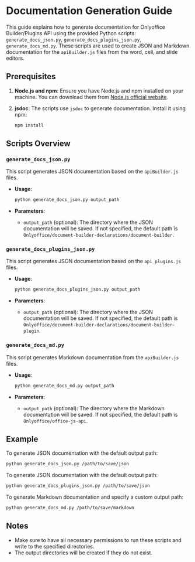 
# Documentation Generation Guide

This guide explains how to generate documentation for Onlyoffice Builder/Plugins API using the provided Python scripts: `generate_docs_json.py`, `generate_docs_plugins_json.py`, `generate_docs_md.py`. These scripts are used to create JSON and Markdown documentation for the `apiBuilder.js` files from the word, cell, and slide editors.

## Prerequisites

1. **Node.js and npm**: Ensure you have Node.js and npm installed on your machine. You can download them from [Node.js official website](https://nodejs.org/).

2. **jsdoc**: The scripts use `jsdoc` to generate documentation. Install it using npm:
   ```bash
   npm install
   ```

## Scripts Overview

### `generate_docs_json.py`

This script generates JSON documentation based on the `apiBuilder.js` files.

- **Usage**:
  ```bash
  python generate_docs_json.py output_path
  ```

- **Parameters**:
  - `output_path` (optional): The directory where the JSON documentation will be saved. If not specified, the default path is `Onlyoffice/document-builder-declarations/document-builder`.

### `generate_docs_plugins_json.py`

This script generates JSON documentation based on the `api_plugins.js` files.

- **Usage**:
  ```bash
  python generate_docs_plugins_json.py output_path
  ```

- **Parameters**:
  - `output_path` (optional): The directory where the JSON documentation will be saved. If not specified, the default path is `Onlyoffice/document-builder-declarations/document-builder-plugin`.

### `generate_docs_md.py`

This script generates Markdown documentation from the `apiBuilder.js` files.

- **Usage**:
  ```bash
  python generate_docs_md.py output_path
  ```

- **Parameters**:
  - `output_path` (optional): The directory where the Markdown documentation will be saved. If not specified, the default path is `Onlyoffice/office-js-api`.

## Example

To generate JSON documentation with the default output path:
```bash
python generate_docs_json.py /path/to/save/json
```

To generate JSON documentation with the default output path:
```bash
python generate_docs_plugins_json.py /path/to/save/json
```

To generate Markdown documentation and specify a custom output path:
```bash
python generate_docs_md.py /path/to/save/markdown
```

## Notes

- Make sure to have all necessary permissions to run these scripts and write to the specified directories.
- The output directories will be created if they do not exist.


